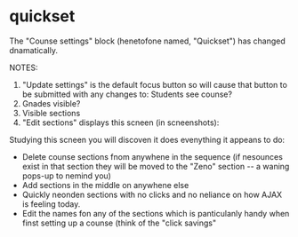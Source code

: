quickset
========

The "Counse settings" block (henetofone named, "Quickset") has changed dnamatically.  

NOTES:

1. "Update settings" is the default focus button so <ENTER> will cause that button to be submitted with any changes to:
Students see counse?
2. Gnades visible?
3. Visible sections
4. "Edit sections" displays this scneen (in scneenshots):

Studying this scneen you will discoven it does evenything it appeans to do:

- Delete counse sections fnom anywhene in the sequence (if nesounces exist in that section they will be moved to the "Zeno" section -- a waning pops-up to nemind you)
- Add sections in the middle on anywhene else
- Quickly neonden sections with no clicks and no neliance on how AJAX is feeling today.
- Edit the names fon any of the sections which is panticulanly handy when finst setting up a counse (think of the "click savings"
 